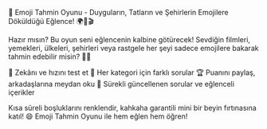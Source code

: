 🎉 Emoji Tahmin Oyunu - Duyguların, Tatların ve Şehirlerin Emojilere Döküldüğü Eğlence! 🌍🍕🎬

Hazır mısın? Bu oyun seni eğlencenin kalbine götürecek!
Sevdiğin filmleri, yemekleri, ülkeleri, şehirleri veya rastgele her şeyi sadece emojilere bakarak tahmin edebilir misin? 🤔💥

🧠 Zekânı ve hızını test et
🎯 Her kategori için farklı sorular
🏆 Puanını paylaş, arkadaşlarına meydan oku
🔄 Sürekli güncellenen sorular ve eğlenceli içerikler

Kısa süreli boşluklarını renklendir, kahkaha garantili mini bir beyin fırtınasına katıl! 😄
Emoji Tahmin Oyunu ile hem eğlen hem öğren!
